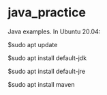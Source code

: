 # java_practice
Java examples.
In Ubuntu 20.04:

$sudo apt update

$sudo apt install default-jdk

$sudo apt install default-jre

$sudo apt install maven
